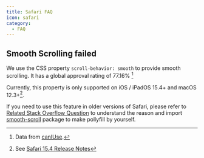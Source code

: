 ```yaml
---
title: Safari FAQ
icon: safari
category:
  - FAQ
---
```


## Smooth Scrolling failed

We use the CSS property `scroll-behavior: smooth` to provide smooth scrolling. It has a global approval rating of 77.16% [^scroll-behavior-percent]

[^scroll-behavior-percent]: Data from [canIUse](https://caniuse.com/?search=scroll-behavior).

Currently, this property is only supported on iOS / iPadOS 15.4+ and macOS 12.3+[^scroll-behavior-support].

[^scroll-behavior-support]: See [Safari 15.4 Release Notes](https://developer.apple.com/documentation/safari-release-notes/safari-15_4-release-notes#New-Features)

If you need to use this feature in older versions of Safari, please refer to [Related Stack Overflow Question](https://stackoverflow.com/questions/56011205/is-there-a-safari-equivalent-for-scroll-behavior-smooth) to understand the reason and import [smooth-scroll](https://github.com/iamdustan/smoothscroll) package to make pollyfill by yourself.

